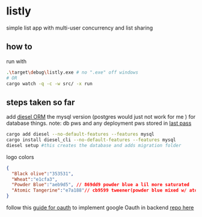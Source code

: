 # listly

simple list app with multi-user concurrency and list sharing

## how to

run with

```bash
.\target\debug\listly.exe # no ".exe" off windows
# OR
cargo watch -q -c -w src/ -x run
```

## steps taken so far

add [diesel ORM](https://crates.io/crates/diesel) the mysql version (postgres would just not work for me ) for database things.
note: db pws and any deployment pws stored in [last pass](https://www.lastpass.com/)

```bash
cargo add diesel --no-default-features --features mysql
cargo install diesel_cli --no-default-features --features mysql
diesel setup #this creates the database and adds migration folder
```

logo colors

```json
{
  "Black olive":"353531",
  "Wheat":"e1cfa3",
  "Powder Blue":"aeb9d5", // 869dd9 powder blue a lil more saturated
  "Atomic Tangerine":"e7a188"// cb9599 tweener(powder blue mixed w/ atomic tangerine) but a lil more saturated
}
```

follow this [guide for oauth](https://codevoweb.com/how-to-implement-google-oauth2-in-rust/) to implement google Oauth in backend [repo here](https://github.com/wpcodevo/google-github-oauth2-rust)

